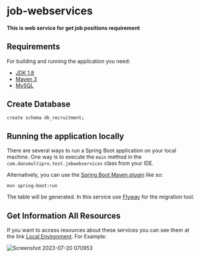# job-webservices
#### This is web service for get job positions requirement

## Requirements

For building and running the application you need:

- [JDK 1.8](http://www.oracle.com/technetwork/java/javase/downloads/jdk8-downloads-2133151.html)
- [Maven 3](https://maven.apache.org)
- [MySQL](https://www.mysql.com/)

## Create Database
```shell
create schema db_recruitment;
```

## Running the application locally

There are several ways to run a Spring Boot application on your local machine. One way is to execute the `main` method in the `com.dansmultipro.test.jobwebservices` class from your IDE.

Alternatively, you can use the [Spring Boot Maven plugin](https://docs.spring.io/spring-boot/docs/current/reference/html/build-tool-plugins-maven-plugin.html) like so:

```shell
mvn spring-boot:run
```

The table will be generated. In this service use [Flyway](https://flywaydb.org/) for the migration tool.

## Get Information All Resources

If you want to access resources about these services you can see them at the link [Local Environment](http://localhost:8080/swagger-ui.html). For Example:

![Screenshot 2023-07-20 070953](https://github.com/fahmikudo/job-webservices/assets/20161826/41bea5fd-2c52-4da2-bd25-8b19a3f7e5a6)

